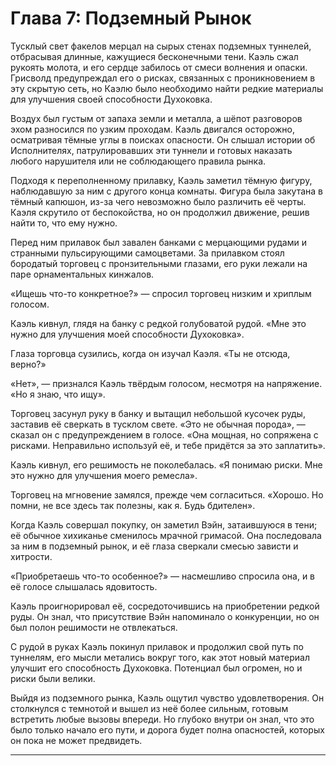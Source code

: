 # Глава 7: Подземный Рынок

Тусклый свет факелов мерцал на сырых стенах подземных туннелей, отбрасывая длинные, кажущиеся бесконечными тени. Каэль
сжал рукоять молота, и его сердце забилось от смеси волнения и опаски. Грисволд предупреждал его о рисках, связанных с
проникновением в эту скрытую сеть, но Каэлю было необходимо найти редкие материалы для улучшения своей способности
Духоковка.

Воздух был густым от запаха земли и металла, а шёпот разговоров эхом разносился по узким проходам. Каэль двигался
осторожно, осматривая тёмные углы в поисках опасности. Он слышал истории об Исполнителях, патрулировавших эти туннели и
готовых наказать любого нарушителя или не соблюдающего правила рынка.

Подходя к переполненному прилавку, Каэль заметил тёмную фигуру, наблюдавшую за ним с другого конца комнаты. Фигура была
закутана в тёмный капюшон, из-за чего невозможно было различить её черты. Каэля скрутило от беспокойства, но он
продолжил движение, решив найти то, что ему нужно.

Перед ним прилавок был завален банками с мерцающими рудами и странными пульсирующими самоцветами. За прилавком стоял
бородатый торговец с пронзительными глазами, его руки лежали на паре орнаментальных кинжалов.

«Ищешь что-то конкретное?» — спросил торговец низким и хриплым голосом.

Каэль кивнул, глядя на банку с редкой голубоватой рудой. «Мне это нужно для улучшения моей способности Духоковка».

Глаза торговца сузились, когда он изучал Каэля. «Ты не отсюда, верно?»

«Нет», — признался Каэль твёрдым голосом, несмотря на напряжение. «Но я знаю, что ищу».

Торговец засунул руку в банку и вытащил небольшой кусочек руды, заставив её сверкать в тусклом свете. «Это не обычная
порода», — сказал он с предупреждением в голосе. «Она мощная, но сопряжена с рисками. Неправильно используй её, и тебе
придётся за это заплатить».

Каэль кивнул, его решимость не поколебалась. «Я понимаю риски. Мне это нужно для улучшения моего ремесла».

Торговец на мгновение замялся, прежде чем согласиться. «Хорошо. Но помни, не все здесь так полезны, как я. Будь
бдителен».

Когда Каэль совершал покупку, он заметил Вэйн, затаившуюся в тени; её обычное хихиканье сменилось мрачной гримасой. Она
последовала за ним в подземный рынок, и её глаза сверкали смесью зависти и хитрости.

«Приобретаешь что-то особенное?» — насмешливо спросила она, и в её голосе слышалась ядовитость.

Каэль проигнорировал её, сосредоточившись на приобретении редкой руды. Он знал, что присутствие Вэйн напоминало о
конкуренции, но он был полон решимости не отвлекаться.

С рудой в руках Каэль покинул прилавок и продолжил свой путь по туннелям, его мысли метались вокруг того, как этот новый
материал улучшит его способность Духоковка. Потенциал был огромен, но и риски были велики.

Выйдя из подземного рынка, Каэль ощутил чувство удовлетворения. Он столкнулся с темнотой и вышел из неё более сильным,
готовым встретить любые вызовы впереди. Но глубоко внутри он знал, что это было только начало его пути, и дорога будет
полна опасностей, которых он пока не может предвидеть.

---
